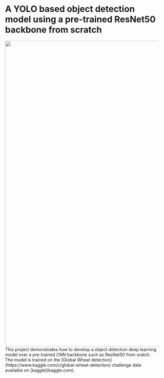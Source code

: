 # A YOLO based object detection model using a pre-trained ResNet50 backbone from scratch
<img src="https://github.com/RajarshiGO/object_detection/blob/main/demo.gif" width="1000px">
This project demonstrates how to develop a object detection deep learning model over a pre-trained CNN backbone such as ResNet50 from sratch. The model is trained on the [Global Wheat detection](https://www.kaggle.com/c/global-wheat-detection) challenge data available on [kaggle](kaggle.com).  